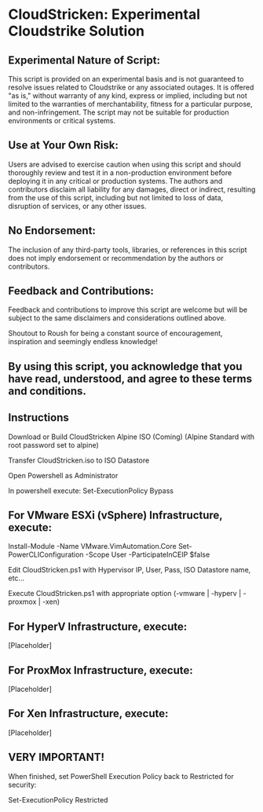 # CloudStricken: Experimental Cloudstrike Solution

## Experimental Nature of Script:

This script is provided on an experimental basis and is not guaranteed to resolve issues related to Cloudstrike or any associated outages. 
It is offered "as is," without warranty of any kind, express or implied, including but not limited to the warranties of merchantability, fitness for a particular purpose, and non-infringement. 
The script may not be suitable for production environments or critical systems.

## Use at Your Own Risk:

Users are advised to exercise caution when using this script and should thoroughly review and test it in a non-production environment before deploying it in any critical or production systems. 
The authors and contributors disclaim all liability for any damages, direct or indirect, resulting from the use of this script, including but not limited to loss of data, disruption of services, or any other issues.

## No Endorsement:

The inclusion of any third-party tools, libraries, or references in this script does not imply endorsement or recommendation by the authors or contributors.

## Feedback and Contributions:

Feedback and contributions to improve this script are welcome but will be subject to the same disclaimers and considerations outlined above.

Shoutout to Roush for being a constant source of encouragement, inspiration and seemingly endless knowledge!

By using this script, you acknowledge that you have read, understood, and agree to these terms and conditions.
-

Instructions
-

Download or Build CloudStricken Alpine ISO (Coming) (Alpine Standard with root password set to alpine)

Transfer CloudStricken.iso to ISO Datastore

Open Powershell as Administrator

In powershell execute:
Set-ExecutionPolicy Bypass

## For VMware ESXi (vSphere) Infrastructure, execute:

Install-Module -Name VMware.VimAutomation.Core
Set-PowerCLIConfiguration -Scope User -ParticipateInCEIP $false

Edit CloudStricken.ps1 with Hypervisor IP, User, Pass, ISO Datastore name, etc...

Execute CloudStricken.ps1 with appropriate option (-vmware | -hyperv | -proxmox | -xen)


## For HyperV Infrastructure, execute:
[Placeholder]


## For ProxMox Infrastructure, execute:
[Placeholder]


## For Xen Infrastructure, execute:
[Placeholder]


## VERY IMPORTANT!

When finished, set PowerShell Execution Policy back to Restricted for security:

Set-ExecutionPolicy Restricted
